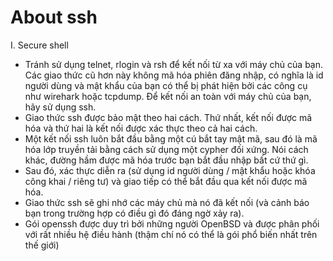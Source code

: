 # About ssh

I. Secure shell
  
  - Tránh sử dụng telnet, rlogin và rsh để kết nối từ xa với máy chủ của bạn. Các giao thức cũ hơn này không mã hóa phiên đăng nhập, có nghĩa là id người dùng và mật khẩu của bạn có thể bị phát hiện bởi các công cụ như wirehark hoặc tcpdump. Để kết nối an toàn với máy chủ của bạn, hãy sử dụng ssh.
  - Giao thức ssh được bảo mật theo hai cách. Thứ nhất, kết nối được mã hóa và thứ hai là kết nối được xác thực theo cả hai cách.
  - Một kết nối ssh luôn bắt đầu bằng một cú bắt tay mật mã, sau đó là mã hóa lớp truyền tải bằng cách sử dụng một cypher đối xứng. Nói cách khác, đường hầm được mã hóa trước
bạn bắt đầu nhập bất cứ thứ gì.
  - Sau đó, xác thực diễn ra (sử dụng id người dùng / mật khẩu hoặc khóa công khai / riêng tư) và giao tiếp có thể bắt đầu qua kết nối được mã hóa.
  - Giao thức ssh sẽ ghi nhớ các máy chủ mà nó đã kết nối (và cảnh báo bạn trong trường hợp có điều gì đó đáng ngờ xảy ra).
  - Gói openssh được duy trì bởi những người OpenBSD và được phân phối với rất nhiều hệ điều hành (thậm chí nó có thể là gói phổ biến nhất trên thế giới)
